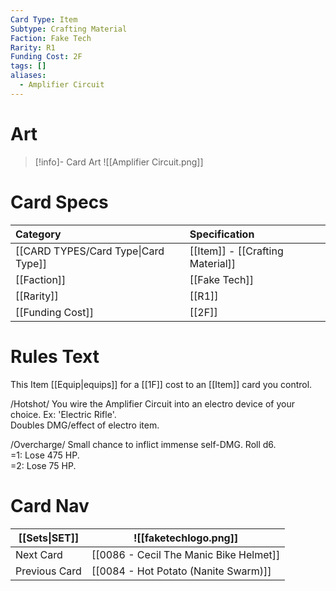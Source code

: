 ```yaml
---
Card Type: Item
Subtype: Crafting Material
Faction: Fake Tech
Rarity: R1
Funding Cost: 2F
tags: []
aliases:
  - Amplifier Circuit
---
```

# Art

> [!info]- Card Art
> ![[Amplifier Circuit.png]]

# Card Specs

| Category | Specification| 
| :--- | :--- |
| [[CARD TYPES/Card Type\|Card Type]] | [[Item]] - [[Crafting Material]] | 
| [[Faction]] | [[Fake Tech]] |  
| [[Rarity]] | [[R1]] | 
| [[Funding Cost]] | [[2F]] |  

# Rules Text  

This Item [[Equip|equips]] for a [[1F]] cost to an [[Item]] card you control.  

/Hotshot/ You wire the Amplifier Circuit into an electro device of your choice. Ex: 'Electric Rifle'.  
Doubles DMG/effect of electro item.  

/Overcharge/ Small chance to inflict immense self-DMG. Roll d6.  
=1: Lose 475 HP.  
=2: Lose 75 HP.  

# Card Nav

| [[Sets\|SET]]           | ![[faketechlogo.png]]          |
| ------------- | ------------------------------ |
| Next Card     | [[0086 - Cecil The Manic Bike Helmet]] |
| Previous Card | [[0084 - Hot Potato (Nanite Swarm)]]         |


